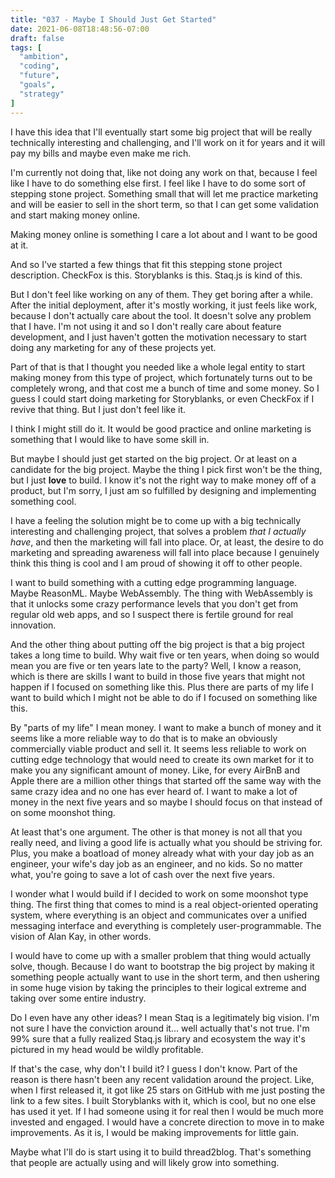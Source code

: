 ```yaml
---
title: "037 - Maybe I Should Just Get Started"
date: 2021-06-08T18:48:56-07:00
draft: false
tags: [
  "ambition",
  "coding",
  "future",
  "goals",
  "strategy"
]
---
```


I have this idea that I'll eventually start some big project that will
be really technically interesting and challenging, and I'll work on it
for years and it will pay my bills and maybe even make me rich.

I'm currently not doing that, like not doing any work on that, because
I feel like I have to do something else first. I feel like I have to
do some sort of stepping stone project. Something small that will let
me practice marketing and will be easier to sell in the short term, so
that I can get some validation and start making money online.

Making money online is something I care a lot about and I want to be
good at it.

And so I've started a few things that fit this stepping stone project
description. CheckFox is this. Storyblanks is this. Staq.js is kind of
this.

But I don't feel like working on any of them. They get boring after a
while. After the initial deployment, after it's mostly working, it
just feels like work, because I don't actually care about the tool. It
doesn't solve any problem that I have. I'm not using it and so I don't
really care about feature development, and I just haven't gotten the
motivation necessary to start doing any marketing for any of these
projects yet.

Part of that is that I thought you needed like a whole legal entity to
start making money from this type of project, which fortunately turns
out to be completely wrong, and that cost me a bunch of time and some
money. So I guess I could start doing marketing for Storyblanks, or
even CheckFox if I revive that thing. But I just don't feel like it.

I think I might still do it. It would be good practice and online
marketing is something that I would like to have some skill in.

But maybe I should just get started on the big project. Or at least on
a candidate for the big project. Maybe the thing I pick first won't be
the thing, but I just **love** to build. I know it's not the right way to
make money off of a product, but I'm sorry, I just am so fulfilled by
designing and implementing something cool.

I have a feeling the solution might be to come up with a big
technically interesting and challenging project, that solves a problem
_that I actually have_, and then the marketing will fall into place. Or,
at least, the desire to do marketing and spreading awareness will fall
into place because I genuinely think this thing is cool and I am proud
of showing it off to other people.

I want to build something with a cutting edge programming
language. Maybe ReasonML. Maybe WebAssembly. The thing with
WebAssembly is that it unlocks some crazy performance levels that you
don't get from regular old web apps, and so I suspect there is fertile
ground for real innovation.

And the other thing about putting off the big project is that a big
project takes a long time to build. Why wait five or ten years, when
doing so would mean you are five or ten years late to the party? Well,
I know a reason, which is there are skills I want to build in those
five years that might not happen if I focused on something like
this. Plus there are parts of my life I want to build which I might
not be able to do if I focused on something like this.

By "parts of my life" I mean money. I want to make a bunch of money
and it seems like a more reliable way to do that is to make an
obviously commercially viable product and sell it. It seems less
reliable to work on cutting edge technology that would need to create
its own market for it to make you any significant amount of
money. Like, for every AirBnB and Apple there are a million other
things that started off the same way with the same crazy idea and no
one has ever heard of. I want to make a lot of money in the next five
years and so maybe I should focus on that instead of on some moonshot
thing.

At least that's one argument. The other is that money is not all that
you really need, and living a good life is actually what you should be
striving for. Plus, you make a boatload of money already what with
your day job as an engineer, your wife's day job as an engineer, and
no kids. So no matter what, you're going to save a lot of cash over
the next five years.

I wonder what I would build if I decided to work on some moonshot type
thing. The first thing that comes to mind is a real object-oriented
operating system, where everything is an object and communicates over
a unified messaging interface and everything is completely
user-programmable. The vision of Alan Kay, in other words.

I would have to come up with a smaller problem that thing would
actually solve, though. Because I do want to bootstrap the big project
by making it something people actually want to use in the short term,
and then ushering in some huge vision by taking the principles to
their logical extreme and taking over some entire industry.

Do I even have any other ideas? I mean Staq is a legitimately big
vision. I'm not sure I have the conviction around it... well actually
that's not true. I'm 99% sure that a fully realized Staq.js library
and ecosystem the way it's pictured in my head would be wildly
profitable.

If that's the case, why don't I build it? I guess I don't know. Part
of the reason is there hasn't been any recent validation around the
project. Like, when I first released it, it got like 25 stars on
GitHub with me just posting the link to a few sites. I built
Storyblanks with it, which is cool, but no one else has used it
yet. If I had someone using it for real then I would be much more
invested and engaged. I would have a concrete direction to move in to
make improvements. As it is, I would be making improvements for little
gain.

Maybe what I'll do is start using it to build thread2blog. That's
something that people are actually using and will likely grow into
something.

